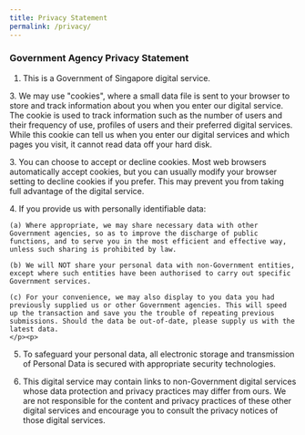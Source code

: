```yaml
---
title: Privacy Statement
permalink: /privacy/
---
```

### **Government Agency Privacy Statement**

1.  This is a Government of Singapore digital service.
<p>
3.  We may use "cookies", where a small data file is sent to your browser to store and track information about you when you enter our digital service. The cookie is used to track information such as the number of users and their frequency of use, profiles of users and their preferred digital services. While this cookie can tell us when you enter our digital services and which pages you visit, it cannot read data off your hard disk.
    </p><p>
3.  You can choose to accept or decline cookies. Most web browsers automatically accept cookies, but you can usually modify your browser setting to decline cookies if you prefer. This may prevent you from taking full advantage of the digital service.
    </p><p>
4.  If you provide us with personally identifiable data:
    
    (a) Where appropriate, we may share necessary data with other Government agencies, so as to improve the discharge of public functions, and to serve you in the most efficient and effective way, unless such sharing is prohibited by law.
    
    (b) We will NOT share your personal data with non-Government entities, except where such entities have been authorised to carry out specific Government services.
    
    (c) For your convenience, we may also display to you data you had previously supplied us or other Government agencies. This will speed up the transaction and save you the trouble of repeating previous submissions. Should the data be out-of-date, please supply us with the latest data.
    </p><p>
5.  To safeguard your personal data, all electronic storage and transmission of Personal Data is secured with appropriate security technologies.
    </p><p>
6.  This digital service may contain links to non-Government digital services whose data protection and privacy practices may differ from ours. We are not responsible for the content and privacy practices of these other digital services and encourage you to consult the privacy notices of those digital services.</p>